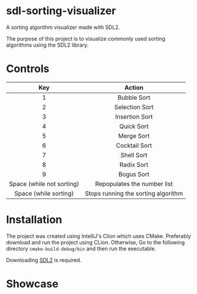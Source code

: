 # sdl-sorting-visualizer
A sorting algorithm visualizer made with SDL2.

The purpose of this project is to visualize commonly used sorting algorithms using the SDL2 library.

# Controls

| Key  | Action |
| :---: | :---: |
| 1  | Bubble Sort |
| 2  | Selection Sort |
| 3  | Insertion Sort |
| 4  | Quick Sort |
| 5  | Merge Sort |
| 6  | Cocktail Sort |
| 7  | Shell Sort |
| 8  | Radix Sort |
| 9  | Bogus Sort |
| Space (while not sorting) | Repopulates the number list |
| Space (while sorting) | Stops running the sorting algorithm |

# Installation

The project was created using IntelliJ's Clion which uses CMake. Preferably download and run the project using CLion. Otherwise, Go to the following directory `cmake-build-debug/bin` and then run the executable.

Downloading [SDL2](https://www.libsdl.org) is required.

# Showcase
![]()
